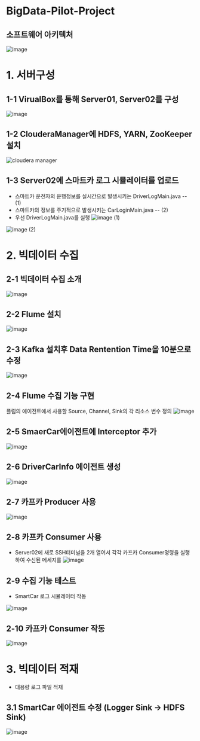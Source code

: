 # BigData-Pilot-Project

## 소프트웨어 아키텍처
![image](https://user-images.githubusercontent.com/81672260/134315284-dd19bf8e-cb57-4799-baca-421209cb98bc.png)

# 1. 서버구성

## 1-1 VirualBox를 통해 Server01, Server02를 구성
![image](https://user-images.githubusercontent.com/81672260/134792405-55d40d90-f322-49b6-8cde-0e40da4b305a.png)


## 1-2 ClouderaManager에 HDFS, YARN, ZooKeeper 설치
![cloudera manager](https://user-images.githubusercontent.com/81672260/134792468-a13e7f1a-5986-432c-947d-16a0dad6a4fb.png)

## 1-3 Server02에 스마트카 로그 시뮬레이터를 업로드
- 스마트카 운전자의 운행정보를 실시간으로 발생시키는 DriverLogMain.java -- (1)
- 스마트카의 정보를 주기적으로 발생시키는 CarLoginMain.java -- (2)
- 우선 DriverLogMain.java를 실행
![image](https://user-images.githubusercontent.com/81672260/134793146-47af9977-d2bb-4085-8440-b3aa03490b02.png)
(1)

![image](https://user-images.githubusercontent.com/81672260/134793283-393f77a1-2746-47c8-a39a-b8084be2fc2b.png)
(2)

# 2. 빅데이터 수집

## 2-1 빅데이터 수집 소개

![image](https://user-images.githubusercontent.com/81672260/134793759-9c7465ce-3ca9-47e3-8219-a4ddf5275ab5.png)


## 2-2 Flume 설치
![image](https://user-images.githubusercontent.com/81672260/134902957-47764937-88f1-4224-b149-be9f2a9ed113.png)

## 2-3 Kafka 설치후 Data Rentention Time을 10분으로 수정
![image](https://user-images.githubusercontent.com/81672260/134903531-a8960b26-9c9a-4a8b-902a-5c8ec470beda.png)

## 2-4 Flume 수집 기능 구현
플럼의 에이전트에서 사용할 Source, Channel, Sink의 각 리소스 변수 정의
![image](https://user-images.githubusercontent.com/81672260/134906130-a842b022-57c3-4d9b-a14e-8dab4d5c27c4.png)

## 2-5 SmaerCar에이전트에 Interceptor 추가
![image](https://user-images.githubusercontent.com/81672260/134906861-5c54f61a-9ae7-4ae3-9e9d-2d28a2703f1a.png)

## 2-6 DriverCarInfo 에이전트 생성
![image](https://user-images.githubusercontent.com/81672260/134907392-e56490b8-0b0f-4283-b754-f3544e824dec.png)

## 2-7 카프카 Producer 사용
![image](https://user-images.githubusercontent.com/81672260/134909967-3e18052c-d9a7-45d4-bfc7-a8c0ffb1e1e6.png)

## 2-8 카프카 Consumer 사용
- Server02에 새로 SSH터미널을 2개 열어서 각각 카프카 Consumer명령을 실행하여 수신된 메세지를 
![image](https://user-images.githubusercontent.com/81672260/134910652-814a8012-6cdb-485d-847e-7a52c77f1c00.png)

## 2-9 수집 기능 테스트
- SmartCar 로그 시뮬레이터 작동

![image](https://user-images.githubusercontent.com/81672260/134912080-a8e95192-c313-4e9f-8e4f-43fc2164f1c3.png)

## 2-10 카프카 Consumer 작동
![image](https://user-images.githubusercontent.com/81672260/134914858-95492c16-dfd5-4071-be78-90c6546c11b8.png)

# 3. 빅데이터 적재
- 대용량 로그 파일 적재

## 3.1 SmartCar 에이전트 수정 (Logger Sink -> HDFS Sink)
![image](https://user-images.githubusercontent.com/81672260/135026859-cd95d39f-ef48-48f0-af67-1b437477ec4f.png)
